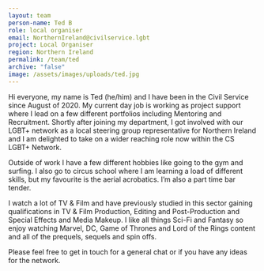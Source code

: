 ```yaml
---
layout: team
person-name: Ted B
role: local organiser
email: NorthernIreland@civilservice.lgbt
project: Local Organiser
region: Northern Ireland
permalink: /team/ted
archive: "false"
image: /assets/images/uploads/ted.jpg
---
```

Hi everyone, my name is Ted (he/him) and I have been in the Civil Service since August of 2020. My current day job is working as project support where I lead on a few different portfolios including Mentoring and Recruitment. Shortly after joining my department, I got involved with our LGBT+ network as a local steering group representative for Northern Ireland and I am delighted to take on a wider reaching role now within the CS LGBT+ Network.

Outside of work I have a few different hobbies like going to the gym and surfing. I also go to circus school where I am learning a load of different skills, but my favourite is the aerial acrobatics. I’m also a part time bar tender.

I watch a lot of TV & Film and have previously studied in this sector gaining qualifications in TV & Film Production, Editing and Post-Production and Special Effects and Media Makeup. I like all things Sci-Fi and Fantasy so enjoy watching Marvel, DC, Game of Thrones and Lord of the Rings content and all of the prequels, sequels and spin offs.

Please feel free to get in touch for a general chat or if you have any ideas for the network.
